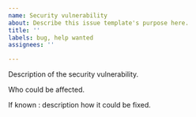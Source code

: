 ```yaml
---
name: Security vulnerability
about: Describe this issue template's purpose here.
title: ''
labels: bug, help wanted
assignees: ''

---
```


Description of the security vulnerability.

Who could be affected.

If known : description how it could be fixed.
